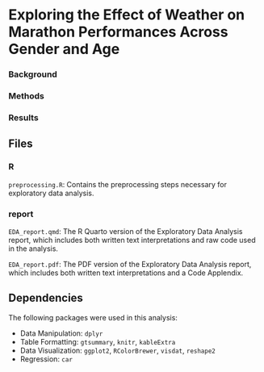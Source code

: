 # Exploring the Effect of Weather on Marathon Performances Across Gender and Age

### Background

### Methods

### Results

## Files
### R
`preprocessing.R`: Contains the preprocessing steps necessary for exploratory data analysis. 

### report
`EDA_report.qmd`: The R Quarto version of the Exploratory Data Analysis report, which includes both written text interpretations and raw code used in the analysis. 

`EDA_report.pdf`: The PDF version of the Exploratory Data Analysis report, which includes both written text interpretations and a Code Applendix. 

## Dependencies

The following packages were used in this analysis: 

- Data Manipulation: `dplyr` 
- Table Formatting: `gtsummary`, `knitr`, `kableExtra`
- Data Visualization: `ggplot2`, `RColorBrewer`, `visdat`, `reshape2`
- Regression: `car`
